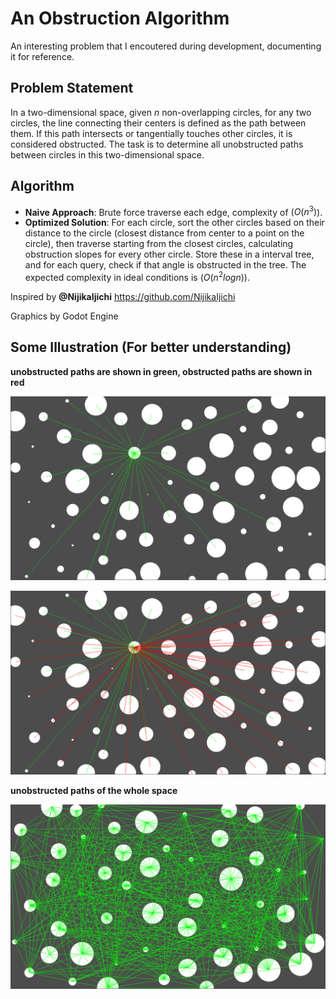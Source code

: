 # An Obstruction Algorithm

An interesting problem that I encoutered during development, documenting it for reference.

## Problem Statement

In a two-dimensional space, given $n$ non-overlapping circles, for any two circles, the line connecting their centers is defined as the path between them. If this path intersects or tangentially touches other circles, it is considered obstructed. The task is to determine all unobstructed paths between circles in this two-dimensional space.

## Algorithm

* **Naive Approach**: Brute force traverse each edge, complexity of $(O(n^3)$).
* **Optimized Solution**: For each circle, sort the other circles based on their distance to the circle (closest distance from center to a point on the circle), then traverse starting from the closest circles, calculating obstruction slopes for every other circle. Store these in a interval tree, and for each query, check if that angle is obstructed in the tree. The expected complexity in ideal conditions is $(O(n^2 log n))$.

Inspired by **@NijikaIjichi** https://github.com/NijikaIjichi

Graphics by Godot Engine

## Some Illustration (For better understanding)
**unobstructed paths are shown in green, obstructed paths are shown in red**

![1](img/1.PNG)

![2](img/2.PNG)

**unobstructed paths of the whole space**

![3](img/3.PNG)